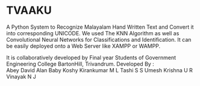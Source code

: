 # TVAAKU
A Python System to Recognize Malayalam Hand Written Text and Convert it into corresponding UNICODE. We used The KNN Algorithm as well as Convolutional Neural Networks for Classifications and Identification.
It can be easily deployed onto a Web Server like XAMPP or WAMPP.

It is collaboratively developed by Final year Students of Government Engineering College BartonHill, Trivandrum.
Developed By :
<br />
Abey David
Alan Baby Koshy
Kirankumar M L
Tashi S S
Umesh Krishna U R
Vinayak N J

